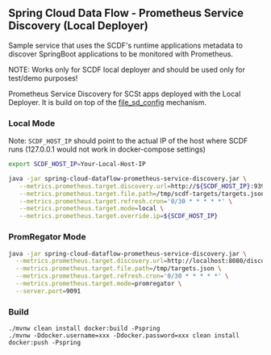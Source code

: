 ## Spring Cloud Data Flow - Prometheus Service Discovery (Local Deployer)

Sample service that uses the SCDF's runtime applications metadata to discover SpringBoot applications to be monitored with Prometheus.

NOTE: Works only for SCDF local deployer and should be used only for test/demo purposes! 

Prometheus Service Discovery for SCSt apps deployed with the Local Deployer. 
It is build on top of the [file_sd_config](https://prometheus.io/docs/prometheus/latest/configuration/configuration/#%3Cfile_sd_config%3E) mechanism.


### Local Mode 

Note: `SCDF_HOST_IP` should point to the actual IP of the host where SCDF runs (127.0.0.1 would not work in docker-compose settings)

```bash
export SCDF_HOST_IP=Your-Local-Host-IP

java -jar spring-cloud-dataflow-prometheus-service-discovery.jar \
   --metrics.prometheus.target.discovery.url=http://${SCDF_HOST_IP}:9393/runtime/apps \
   --metrics.prometheus.target.file.path=/tmp/scdf-targets/targets.json \
   --metrics.prometheus.target.refresh.cron='0/30 * * * * *' \
   --metrics.prometheus.target.mode=local \
   --metrics.prometheus.target.override.ip=${SCDF_HOST_IP}
```

### PromRegator Mode

```bash
java -jar spring-cloud-dataflow-prometheus-service-discovery.jar \
  --metrics.prometheus.target.discovery.url=http://localhost:8080/discovery \
  --metrics.prometheus.target.file.path=/tmp/targets.json \
  --metrics.prometheus.target.refresh.cron='0/30 * * * * *' \
  --metrics.prometheus.target.mode=promregator \
  --server.port=9091
```


### Build

```
./mvnw clean install docker:build -Pspring
./mvnw -Ddocker.username=xxx -Ddocker.password=xxx clean install docker:push -Pspring
```
